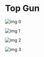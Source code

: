 # Top Gun

![img 0](https://i.imgur.com/PNxvSPw.jpg)

![img 1](https://i.imgur.com/jnZDBUK.png)

![img 2](https://i.imgur.com/xHVOUOL.jpg)

![img 3](https://i.imgur.com/Nc73B2A.jpg)


